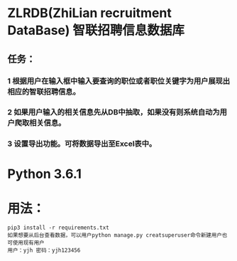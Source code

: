 # ZLRDB(ZhiLian recruitment DataBase) 智联招聘信息数据库
## 任务：
###     1 根据用户在输入框中输入要查询的职位或者职位关键字为用户展现出相应的智联招聘信息。
###     2 如果用户输入的相关信息先从DB中抽取，如果没有则系统自动为用户爬取相关信息。
###     3 设置导出功能。可将数据导出至Excel表中。

# Python 3.6.1
# 用法：
    pip3 install -r requirements.txt
    如果想要从后台查看数据，可以用户python manage.py creatsuperuser命令新建用户也可使用现有用户
    用户：yjh 密码：yjh123456


